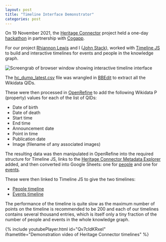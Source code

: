 ```yaml
---
layout: post
title: "Timeline Interface Demonstrator"
categories: post
---
```


On 19 November 2021, the [Heritage Connector](https://www.sciencemuseumgroup.org.uk/project/heritage-connector/) project held a one-day [hackathon](https://thesciencemuseum.github.io/heritageconnector/post/2021/12/05/Hackathon-Demos/) in partnership with [Cogapp](https://www.cogapp.com).

For our project [Rhiannon Lewis](https://research.sas.ac.uk/search/student/1304/ms-rhiannon-lewis/) and I ([John Stack](https://st-ck.net)), worked with [Timeline JS](http://timeline.knightlab.com) to build and interactive timelines for events and people in the knowledge graph.

![Screengrab of browser window showing interactive timeline interface](https://thesciencemuseum.github.io/heritageconnector/post_files/Timeline_Screenshot.png)

The [hc_dump_latest.csv](https://doi.org/10.5281/zenodo.5752010) file was wrangled in [BBEdit](https://www.barebones.com/products/bbedit/) to extract all the Wikidata QIDs.

These were then processed in [OpenRefine](https://openrefine.org) to add the following Wikidata P (property) values for each of the list of QIDs:

* Date of birth
* Date of death
* Start time
* End time
* Announcement date
* Point in time
* Publication date
* Image (filename of any associated images)

The resulting data was then manipulated in OpenRefine into the required structure for Timeline JS, links to the [Heritage Connector Metadata Explorer](http://heritageconnector.sciencemuseum.org.uk/6_metadata_explorer/index.html) added, and then converted into Google Sheets: one for [people](https://docs.google.com/spreadsheets/d/1LHMepViVVuw_3_iYHRM0cyEAocUhpsDY61gOb1t8CB0/) and one for [events](https://docs.google.com/spreadsheets/d/1AnA4JKLCTmmvfieTNcBmvPT3ylRKWZXBeD178TDD8sk/).

These were then linked to Timeline JS to give the two timelines:

* [People timeline](https://cdn.knightlab.com/libs/timeline3/latest/embed/index.html?source=1AnA4JKLCTmmvfieTNcBmvPT3ylRKWZXBeD178TDD8sk&font=Default&lang=en&initial_zoom=7&height=750&timenav_height=550&timenav_position=bottom)
* [Events timeline](https://cdn.knightlab.com/libs/timeline3/latest/embed/index.html?source=1AnA4JKLCTmmvfieTNcBmvPT3ylRKWZXBeD178TDD8sk&font=Default&lang=en&initial_zoom=7&height=750&timenav_height=550&timenav_position=bottom)

The performance of the timeline is quite slow as the maximum number of points on the timeline is recommended to be 200 and each of our timelines contains several thousand entries, which is itself only a tiny fraction of the number of people and events in the whole knowledge graph.

{% include youtubePlayer.html id="Qv7cIdKRxeI" iframetitle="Demonstration video of Heritage Connector timelines" %}

